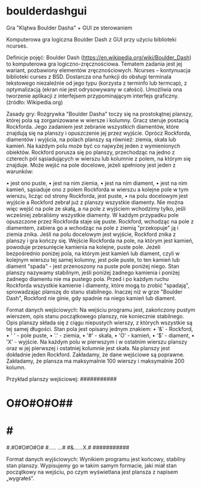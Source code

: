 # boulderdashgui
Gra "Klątwa Boulder Dasha" + GUI ze sterowaniem

Komputerowa gra logiczna Boulder Dash z GUI przy użyciu biblioteki ncurses.

Definicje pojęć: Boulder Dash (https://en.wikipedia.org/wiki/Boulder_Dash) to komputerowa gra logiczno-zręcznościowa. Tematem zadania jest jej wariant, pozbawiony elementów zręcznościowych.
Ncurses – kontynuacja biblioteki curses z BSD. Dostarcza ona funkcji do obsługi terminala tekstowego niezależnie od jego typu (korzysta z terminfo lub termcap), z optymalizacją (ekran nie jest odrysowywany w całości). Umożliwia ona tworzenie aplikacji z interfejsem przypominającym interfejs graficzny. (źródło: Wikipedia.org)

Zasady gry:
Rozgrywka "Boulder Dasha" toczy się na prostokątnej planszy, której pola są zorganizowane w wiersze i kolumny. Gracz steruje postacią Rockforda. Jego zadaniem jest zebranie wszystkich diamentów, które znajdują się na planszy i opuszczenie jej przez wyjście. Oprócz Rockforda, diamentów i wyjścia, na polach planszy są również: ziemia, skała lub kamień. Na każdym polu może być co najwyżej jeden z wymienionych obiektów.
Rockford porusza się po planszy, przechodząc na jedno z czterech pól sąsiadujących w wierszu lub kolumnie z polem, na którym się znajduje. Może wejść na pole docelowe, jeżeli spełniony jest jeden z warunków:

•	jest ono puste,
•	jest na nim ziemia,
•	jest na nim diament,
•	jest na nim kamień, sąsiaduje ono z polem Rockforda w wierszu a kolejne pole w tym wierszu, licząc od strony Rockforda, jest puste,
•	na polu docelowym jest wyjście a Rockford zebrał już z planszy wszystkie diamenty.
Nie można więc wejść na pole ze skałą, a na pole z wyjściem wchodzimy tylko, jeśli wcześniej zebraliśmy wszystkie diamenty.
W każdym przypadku pole opuszczone przez Rockforda staje się puste. Rockford, wchodząc na pole z diamentem, zabiera go a wchodząc na pole z ziemią "przekopuje" ją i ziemia znika.
Jeśli na polu docelowym jest wyjście, Rockford znika z planszy i gra kończy się. Wejście Rockforda na pole, na którym jest kamień, powoduje przesunięcie kamienia na kolejne, puste pole.
Jeżeli bezpośrednio poniżej pola, na którym jest kamień lub diament, czyli w kolejnym wierszu tej samej kolumny, jest pole puste, to ten kamień lub diament "spada" - jest przenoszony na puste pole poniżej niego. Stan planszy nazywamy stabilnym, jeśli poniżej żadnego kamienia i poniżej żadnego diamentu nie ma pustego pola. Przed i po każdym ruchu Rockforda wszystkie kamienie i diamenty, które mogą to zrobić "spadają", sprowadzając planszę do stanu stabilnego.
Inaczej niż w grze "Boulder Dash", Rockford nie ginie, gdy spadnie na niego kamień lub diament.

Format danych wejściowych: Na wejściu programu jest, zakończony pustym wierszem, opis stanu początkowego planszy, nie koniecznie stabilnego.
Opis planszy składa się z ciągu niepustych wierszy, z których wszystkie są tej samej długości.
Stan pola jest opisany jednym znakiem:
•	'&' - Rockford,
•	' ' - pole puste,
•	'.' - ziemia,
•	'#' - skała,
•	'O' - kamień,
•	'$' - diament,
•	'X' - wyjście.
Na każdym polu w pierwszym i w ostatnim wierszu planszy oraz w jej pierwszej i ostatniej kolumnie jest skała. Na planszy jest dokładnie jeden Rockford.
Zakładamy, że dane wejściowe są poprawne.
Zakładamy, że plansza ma maksymalnie 100 wierszy i maksymalnie 200 kolumn.

Przykład planszy wejściowej:
###########
# O#O#O#O##
# $$$$$$$$#
#.#O#O#O#O#
#..... ...#
#&......X.#
###########

Format danych wyjściowych: Wynikiem programu jest końcowy, stabilny stan planszy. Wypisujemy go w takim samym formacie, jaki miał stan początkowy na wejściu, po czym wyświetlana jest plansza z napisem „wygrałeś”.

